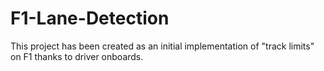 # F1-Lane-Detection
This project has been created as an initial implementation of "track limits" on F1 thanks to driver onboards. 

